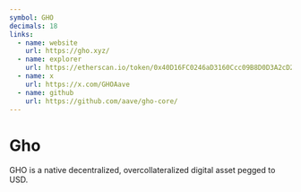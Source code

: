 ```yaml
---
symbol: GHO
decimals: 18
links:
  - name: website
    url: https://gho.xyz/
  - name: explorer
    url: https://etherscan.io/token/0x40D16FC0246aD3160Ccc09B8D0D3A2cD28aE6C2f
  - name: x
    url: https://x.com/GHOAave
  - name: github
    url: https://github.com/aave/gho-core/
---
```


# Gho

GHO is a native decentralized, overcollateralized digital asset pegged to USD.
